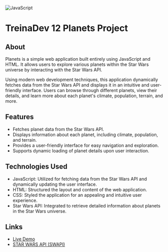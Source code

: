 ![JavaScript](https://img.shields.io/badge/javascript-%23323330.svg?style=for-the-badge&logo=javascript&logoColor=%23F7DF1E)
# TreinaDev 12 Planets Project

## About

Planets is a simple web application built entirely using JavaScript and HTML. It allows users to explore various planets within the Star Wars universe by interacting with the Star Wars API.

Using modern web development techniques, this application dynamically fetches data from the Star Wars API and displays it in an intuitive and user-friendly interface. Users can browse through different planets, view their details, and learn more about each planet's climate, population, terrain, and more.

## Features

- Fetches planet data from the Star Wars API.
- Displays information about each planet, including climate, population, and terrain.
- Provides a user-friendly interface for easy navigation and exploration.
- Supports dynamic loading of planet details upon user interaction.

## Technologies Used

- JavaScript: Utilized for fetching data from the Star Wars API and dynamically updating the user interface.
- HTML: Structured the layout and content of the web application.
- CSS: Styled the application for an appealing and intuitive user experience.
- Star Wars API: Integrated to retrieve detailed information about planets in the Star Wars universe.

## Links

- [Live Demo](https://mbellucio.github.io/planets/)
- [STAR WARS API (SWAPI)](https://swapi.dev/documentation)
